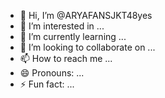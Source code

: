 - 👋 Hi, I’m @ARYAFANSJKT48yes
- 👀 I’m interested in ...
- 🌱 I’m currently learning ...
- 💞️ I’m looking to collaborate on ...
- 📫 How to reach me ...
- 😄 Pronouns: ...
- ⚡ Fun fact: ...

<!---
ARYAFANSJKT48yes/ARYAFANSJKT48yes is a ✨ special ✨ repository because its `README.md` (this file) appears on your GitHub profile.
You can click the Preview link to take a look at your changes.
--->
